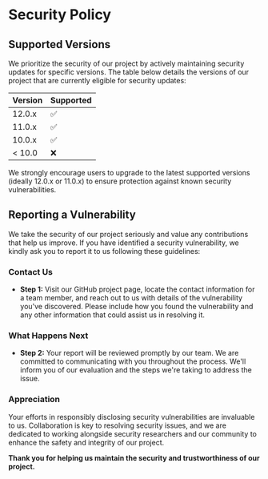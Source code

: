 # Security Policy

## Supported Versions

We prioritize the security of our project by actively maintaining security updates for specific versions. The table below details the versions of our project that are currently eligible for security updates:

| Version | Supported          |
|---------|--------------------|
| 12.0.x  | :white_check_mark: |
| 11.0.x  | :white_check_mark: |
| 10.0.x  | :white_check_mark: |
| < 10.0  | :x:                |

We strongly encourage users to upgrade to the latest supported versions (ideally 12.0.x or 11.0.x) to ensure protection against known security vulnerabilities.

## Reporting a Vulnerability

We take the security of our project seriously and value any contributions that help us improve. If you have identified a security vulnerability, we kindly ask you to report it to us following these guidelines:

### Contact Us

- **Step 1:** Visit our GitHub project page, locate the contact information for a team member, and reach out to us with details of the vulnerability you've discovered. Please include how you found the vulnerability and any other information that could assist us in resolving it.

### What Happens Next

- **Step 2:** Your report will be reviewed promptly by our team. We are committed to communicating with you throughout the process. We'll inform you of our evaluation and the steps we're taking to address the issue.

### Appreciation

Your efforts in responsibly disclosing security vulnerabilities are invaluable to us. Collaboration is key to resolving security issues, and we are dedicated to working alongside security researchers and our community to enhance the safety and integrity of our project.

**Thank you for helping us maintain the security and trustworthiness of our project.**
